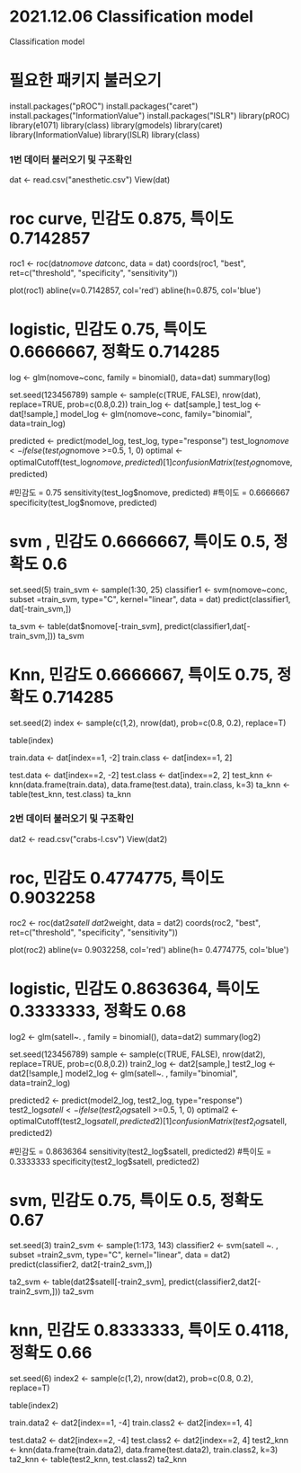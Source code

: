 # 2021.12.06 Classification model
Classification model 

# 필요한 패키지 불러오기
install.packages("pROC")
install.packages("caret")
install.packages("InformationValue")
install.packages("ISLR")
library(pROC)
library(e1071)
library(class)
library(gmodels)
library(caret)
library(InformationValue)
library(ISLR)
library(class)

### 1번 데이터 불러오기 및 구조확인
dat <- read.csv("anesthetic.csv")
View(dat)

# roc curve, 민감도 0.875, 특이도 0.7142857

roc1 <- roc(dat$nomove~dat$conc, data = dat)
coords(roc1, "best", ret=c("threshold", "specificity", "sensitivity"))

plot(roc1)
abline(v=0.7142857, col='red')
abline(h=0.875, col='blue')

# logistic, 민감도 0.75, 특이도 0.6666667, 정확도 0.714285

log <- glm(nomove~conc, family = binomial(), data=dat)
summary(log)

set.seed(123456789)
sample <- sample(c(TRUE, FALSE), nrow(dat), replace=TRUE, prob=c(0.8,0.2))
train_log <- dat[sample,]
test_log <- dat[!sample,]
model_log <- glm(nomove~conc, family="binomial", data=train_log)

predicted <- predict(model_log, test_log, type="response")
test_log$nomove <- ifelse(test_log$nomove >=0.5, 1, 0)
optimal <- optimalCutoff(test_log$nomove, predicted)[1]
confusionMatrix(test_log$nomove, predicted)

#민감도 = 0.75
sensitivity(test_log$nomove, predicted)
#특이도 = 0.6666667
specificity(test_log$nomove, predicted)

# svm , 민감도 0.6666667, 특이도 0.5, 정확도 0.6

set.seed(5)
train_svm <- sample(1:30, 25)
classifier1 <- svm(nomove~conc, subset =train_svm, type="C", kernel="linear", data = dat)
predict(classifier1, dat[-train_svm,])

ta_svm <- table(dat$nomove[-train_svm], predict(classifier1,dat[-train_svm,]))
ta_svm

# Knn, 민감도 0.6666667, 특이도 0.75, 정확도 0.714285

set.seed(2)
index <- sample(c(1,2), nrow(dat), prob=c(0.8, 0.2), replace=T)

table(index)

train.data <- dat[index==1, -2]
train.class <- dat[index==1, 2]

test.data <- dat[index==2, -2]
test.class <- dat[index==2, 2]
test_knn <- knn(data.frame(train.data), data.frame(test.data), train.class, k=3)
ta_knn <- table(test_knn, test.class)
ta_knn



### 2번 데이터 불러오기 및 구조확인
dat2 <- read.csv("crabs-l.csv")
View(dat2)

# roc, 민감도 0.4774775, 특이도 0.9032258
roc2 <- roc(dat2$satell~dat2$weight, data = dat2)
coords(roc2, "best", ret=c("threshold", "specificity", "sensitivity"))

plot(roc2)
abline(v= 0.9032258, col='red')
abline(h= 0.4774775, col='blue')

# logistic, 민감도 0.8636364, 특이도 0.3333333, 정확도 0.68

log2 <- glm(satell~. , family = binomial(), data=dat2)
summary(log2)

set.seed(123456789)
sample <- sample(c(TRUE, FALSE), nrow(dat2), replace=TRUE, prob=c(0.8,0.2))
train2_log <- dat2[sample,]
test2_log <- dat2[!sample,]
model2_log <- glm(satell~. , family="binomial", data=train2_log)

predicted2 <- predict(model2_log, test2_log, type="response")
test2_log$satell <- ifelse(test2_log$satell >=0.5, 1, 0)
optimal2 <- optimalCutoff(test2_log$satell, predicted2)[1]
confusionMatrix(test2_log$satell, predicted2)

#민감도 = 0.8636364
sensitivity(test2_log$satell, predicted2)
#특이도 = 0.3333333
specificity(test2_log$satell, predicted2)

# svm, 민감도 0.75, 특이도 0.5, 정확도 0.67

set.seed(3)
train2_svm <- sample(1:173, 143)
classifier2 <- svm(satell ~. , subset =train2_svm, type="C", kernel="linear", data = dat2)
predict(classifier2, dat2[-train2_svm,])

ta2_svm <- table(dat2$satell[-train2_svm], predict(classifier2,dat2[-train2_svm,]))
ta2_svm

# knn, 민감도 0.8333333, 특이도 0.4118, 정확도 0.66

set.seed(6)
index2 <- sample(c(1,2), nrow(dat2), prob=c(0.8, 0.2), replace=T)

table(index2)

train.data2 <- dat2[index==1, -4]
train.class2 <- dat2[index==1, 4]

test.data2 <- dat2[index==2, -4]
test.class2 <- dat2[index==2, 4]
test2_knn <- knn(data.frame(train.data2), data.frame(test.data2), train.class2, k=3)
ta2_knn <- table(test2_knn, test.class2)
ta2_knn

